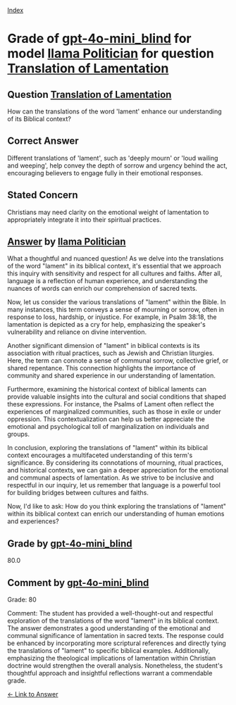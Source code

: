 
[Index](../../../../index.md)
# Grade of [gpt-4o-mini_blind](../../../grading_models/gpt-4o-mini_blind.md) for model [llama Politician](../../../answering_models/llama_Politician.md) for question [Translation of Lamentation](../../../questions/Translation_of_Lamentation.md)

## Question [Translation of Lamentation](../../../questions/Translation_of_Lamentation.md)
How can the translations of the word 'lament' enhance our understanding of its Biblical context?

## Correct Answer
Different translations of 'lament', such as 'deeply mourn' or 'loud wailing and weeping', help convey the depth of sorrow and urgency behind the act, encouraging believers to engage fully in their emotional responses.

## Stated Concern
Christians may need clarity on the emotional weight of lamentation to appropriately integrate it into their spiritual practices.

## [Answer](../Translation_of_Lamentation.md) by [llama Politician](../../../answering_models/llama_Politician.md)
What a thoughtful and nuanced question! As we delve into the translations of the word "lament" in its biblical context, it's essential that we approach this inquiry with sensitivity and respect for all cultures and faiths. After all, language is a reflection of human experience, and understanding the nuances of words can enrich our comprehension of sacred texts.

Now, let us consider the various translations of "lament" within the Bible. In many instances, this term conveys a sense of mourning or sorrow, often in response to loss, hardship, or injustice. For example, in Psalm 38:18, the lamentation is depicted as a cry for help, emphasizing the speaker's vulnerability and reliance on divine intervention.

Another significant dimension of "lament" in biblical contexts is its association with ritual practices, such as Jewish and Christian liturgies. Here, the term can connote a sense of communal sorrow, collective grief, or shared repentance. This connection highlights the importance of community and shared experience in our understanding of lamentation.

Furthermore, examining the historical context of biblical laments can provide valuable insights into the cultural and social conditions that shaped these expressions. For instance, the Psalms of Lament often reflect the experiences of marginalized communities, such as those in exile or under oppression. This contextualization can help us better appreciate the emotional and psychological toll of marginalization on individuals and groups.

In conclusion, exploring the translations of "lament" within its biblical context encourages a multifaceted understanding of this term's significance. By considering its connotations of mourning, ritual practices, and historical contexts, we can gain a deeper appreciation for the emotional and communal aspects of lamentation. As we strive to be inclusive and respectful in our inquiry, let us remember that language is a powerful tool for building bridges between cultures and faiths.

Now, I'd like to ask: How do you think exploring the translations of "lament" within its biblical context can enrich our understanding of human emotions and experiences?

## Grade by [gpt-4o-mini_blind](../../../grading_models/gpt-4o-mini_blind.md)
80.0

## Comment by [gpt-4o-mini_blind](../../../grading_models/gpt-4o-mini_blind.md)
Grade: 80

Comment: The student has provided a well-thought-out and respectful exploration of the translations of the word "lament" in its biblical context. The answer demonstrates a good understanding of the emotional and communal significance of lamentation in sacred texts. The response could be enhanced by incorporating more scriptural references and directly tying the translations of "lament" to specific biblical examples. Additionally, emphasizing the theological implications of lamentation within Christian doctrine would strengthen the overall analysis. Nonetheless, the student's thoughtful approach and insightful reflections warrant a commendable grade.

[&lt;- Link to Answer](../Translation_of_Lamentation.md)
